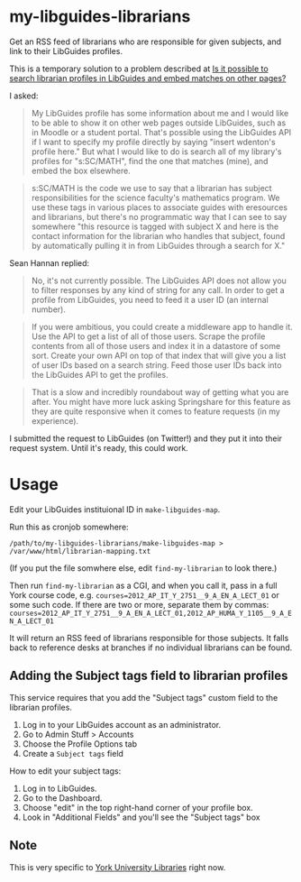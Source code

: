 my-libguides-librarians
=========================

Get an RSS feed of librarians who are responsible for given subjects, and link to their LibGuides profiles.

This is a temporary solution to a problem described at
[Is it possible to search librarian profiles in LibGuides and embed matches on other pages?](http://libraries.stackexchange.com/questions/650/is-it-possible-to-search-librarian-profiles-in-libguides-and-embed-matches-on-ot)

I asked:

> My LibGuides profile has some information about me and I would like to be able to show it on other web pages outside LibGuides, such as in Moodle or a student portal. That's possible using the LibGuides API if I want to specify my profile directly by saying "insert wdenton's profile here." But what I would like to do is search all of my library's profiles for "s:SC/MATH", find the one that matches (mine), and embed the box elsewhere.

> s:SC/MATH is the code we use to say that a librarian has subject responsibilities for the science faculty's mathematics program. We use these tags in various places to associate guides with eresources and librarians, but there's no programmatic way that I can see to say somewhere "this resource is tagged with subject X and here is the contact information for the librarian who handles that subject, found by automatically pulling it in from LibGuides through a search for X."

Sean Hannan replied:

> No, it's not currently possible. The LibGuides API does not allow you to filter responses by any kind of string for any call. In order to get a profile from LibGuides, you need to feed it a user ID (an internal number).

> If you were ambitious, you could create a middleware app to handle it. Use the API to get a list of all of those users. Scrape the profile contents from all of those users and index it in a datastore of some sort. Create your own API on top of that index that will give you a list of user IDs based on a search string. Feed those user IDs back into the LibGuides API to get the profiles.

> That is a slow and incredibly roundabout way of getting what you are after. You might have more luck asking Springshare for this feature as they are quite responsive when it comes to feature requests (in my experience).

I submitted the request to LibGuides (on Twitter!) and they put it into their request system. Until it's ready, this could work.

# Usage

Edit your LibGuides instituional ID in `make-libguides-map`.

Run this as cronjob somewhere: 

    /path/to/my-libguides-librarians/make-libguides-map > /var/www/html/librarian-mapping.txt

(If you put the file somwhere else, edit `find-my-librarian` to look there.)

Then run `find-my-librarian` as a CGI, and when you call it, pass in a full York course code, e.g. `courses=2012_AP_IT_Y_2751__9_A_EN_A_LECT_01` or some such code.  If there are two or more, separate them by commas: `courses=2012_AP_IT_Y_2751__9_A_EN_A_LECT_01,2012_AP_HUMA_Y_1105__9_A_EN_A_LECT_01`

It will return an RSS feed of librarians responsible for those subjects. It falls back to reference desks at branches if no individual librarians can be found.

## Adding the Subject tags field to librarian profiles

This service requires that you add the "Subject tags" custom field to the librarian profiles.

1. Log in to your LibGuides account as an administrator.
1. Go to Admin Stuff > Accounts
1. Choose the Profile Options tab
1. Create a `Subject tags` field

How to edit your subject tags:

1. Log in to LibGuides.
1. Go to the Dashboard.
1. Choose "edit" in the top right-hand corner of your profile box.
1. Look in "Additional Fields" and you'll see the "Subject tags" box

## Note

This is very specific to [York University Libraries](http://www.library.yorku.ca/) right now.

